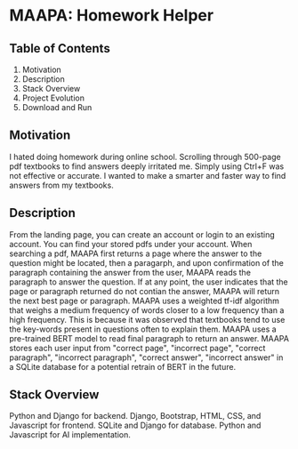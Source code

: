<h1>MAAPA: Homework Helper</h1>
<h2>Table of Contents</h2>
<ol>
  <li>Motivation</li>
  <li>Description</li>
  <li>Stack Overview</li>
  <li>Project Evolution</li>
  <li>Download and Run</li>
</ol>
<h2>Motivation</h2>
I hated doing homework during online school. Scrolling through 500-page pdf textbooks to find answers deeply irritated me. Simply using Ctrl+F was not effective or accurate. I wanted to make a smarter and faster way to find answers from my textbooks.
<h2>Description</h2>
From the landing page, you can create an account or login to an existing account. You can find your stored pdfs under your account. When searching a pdf, MAAPA first returns a page where the answer to the question might be located, then a paragarph, and upon confirmation of the paragraph containing the answer from the user, MAAPA reads the paragraph to answer the question. If at any point, the user indicates that the page or paragraph returned do not contian the answer, MAAPA will return the next best page or paragraph. MAAPA uses a weighted tf-idf algorithm that weighs a medium frequency of words closer to a low frequency than a high frequency. This is because it was observed that textbooks tend to use the key-words present in questions often to explain them. MAAPA uses a pre-trained BERT model to read final paragraph to return an answer. MAAPA stores each user input from "correct page", "incorrect page", "correct paragraph", "incorrect paragraph", "correct answer", "incorrect answer" in a SQLite database for a potential retrain of BERT in the future.
<h2>Stack Overview</h2>
Python and Django for backend. Django, Bootstrap, HTML, CSS, and Javascript for frontend. SQLite and Django for database. Python and Javascript for AI implementation.
